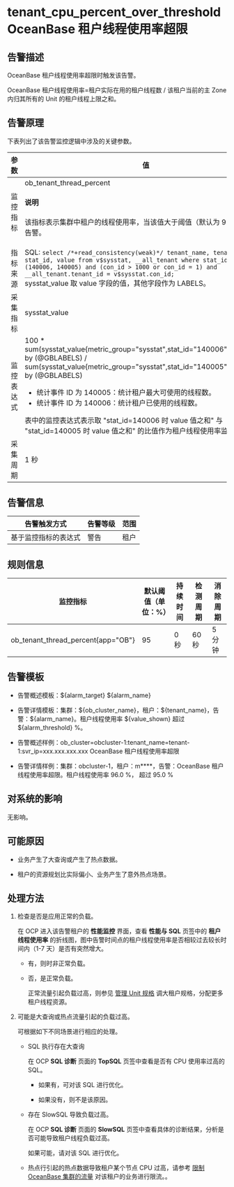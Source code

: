 tenant_cpu_percent_over_threshold OceanBase 租户线程使用率超限
======================================================================

**告警描述**
-----------------------------

OceanBase 租户线程使用率超限时触发该告警。

OceanBase 租户线程使用率=租户实际在用的租户线程数 / 该租户当前的主 Zone 内归其所有的 Unit 的租户线程上限之和。

告警原理
-------------------------

下表列出了该告警监控逻辑中涉及的关键参数。

| 参数  | 值                     |
|-------|------------------------|
| 监控指标  | ob_tenant_thread_percent <main id="notice" type='explain'><h4>说明</h4><p>该指标表示集群中租户的线程使用率，当该值大于阈值（默认为 95%）时触发告警。</p></main>        |
| 指标来源  | SQL: `select /*+read_consistency(weak)*/ tenant_name, tenant_id, stat_id, value from v$sysstat, __all_tenant where stat_id IN (140006, 140005) and (con_id > 1000 or con_id = 1) and __all_tenant.tenant_id = v$sysstat.con_id; `  </br> sysstat_value 取 value 字段的值，其他字段作为 LABELS。                    |
| 采集指标  | sysstat_value         |
| 监控表达式 | 100 \* sum(sysstat_value{metric_group="sysstat",stat_id="140006",@LABELS}) by (@GBLABELS) / sum(sysstat_value{metric_group="sysstat",stat_id="140005",@LABELS}) by (@GBLABELS)  <ul><li> 统计事件 ID 为 140005：统计租户最大可使用的线程数。</li><li> 统计事件 ID 为 140006：统计租户已使用的线程数。 </li></ul>   表中的监控表达式表示取 "stat_id=140006 时 value 值之和" 与 "stat_id=140005 时 value 值之和" 的比值作为租户线程使用率监控指标值。 |
| 采集周期  | 1 秒                   |

**告警信息**
-----------------------------

|   告警触发方式   | 告警等级 | 范围 |
|------------|------|----|
| 基于监控指标的表达式 | 警告   | 租户 |

**规则信息**
-----------------------------

|           监控指标           | 默认阈值（单位：%） | 持续时间 | 检测周期 | 消除周期 |
|--------------------------|------------|------|------|------|
| ob_tenant_thread_percent{app="OB"} | 95         | 0 秒  | 60 秒 | 5 分钟 |

**告警模板**
-----------------------------

* 告警概述模板：\${alarm_target} \${alarm_name}

* 告警详情模板：集群：\${ob_cluster_name}，租户：\${tenant_name}，告警：\${alarm_name}。租户线程使用率 \${value_shown} 超过 \${alarm_threshold} %。
  
* 告警概述样例：ob_cluster=obcluster-1:tenant_name=tenant-1:svr_ip=xxx.xxx.xxx.xxx OceanBase 租户线程使用率超限

* 告警详情样例：集群：obcluster-1，租户：m****，告警：OceanBase 租户线程使用率超限。租户线程使用率 96.0 %， 超过 95.0 %

**对系统的影响**
-------------------------------

无影响。

**可能原因**
-----------------------------

* 业务产生了大查询或产生了热点数据。

* 租户的资源规划比实际偏小、业务产生了意外热点场景。

处理方法
-------------------------

1. 检查是否是应用正常的负载。

   在 OCP 进入该告警租户的 **性能监控** 界面，查看 **性能与 SQL** 页签中的 **租户线程使用率** 的折线图，图中告警时间点的租户线程使用率是否相较过去较长时间内（1-7 天）是否有突然增大。

   * 有，则时非正常负载。

   * 否，是正常负载。

     正常流量引起负载过高，则参见 [管理 Unit 规格](../../../700.tenant-functions/1630.manage-unit-specification.md) 调大租户规格，分配更多租户线程资源。

2. 可能是大查询或热点流量引起的负载过高。

   可根据如下不同场景进行相应的处理。

   * SQL 执行存在大查询

     在 OCP **SQL 诊断** 页面的 **TopSQL** 页签中查看是否有 CPU 使用率过高的 SQL。

     * 如果有，可对该 SQL 进行优化。

     * 如果没有，则不是该原因。

   * 存在 SlowSQL 导致负载过高。

     在 OCP **SQL 诊断** 页面的 **SlowSQL** 页签中查看具体的诊断结果，分析是否可能导致租户线程负载过高。

     如果可能，请对该 SQL 进行优化。

   * 热点行引起的热点数据导致租户某个节点 CPU 过高，请参考 [限制 OceanBase 集群的流量](../500.appendix/200.limit-the-inbound-traffic-of-the-oceanbase-cluster.md) 对该租户的业务进行限流。。
